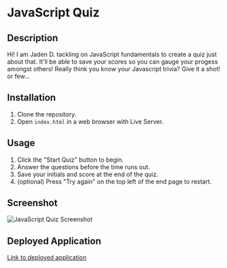 # JavaScript Quiz

## Description
Hi! I am Jaden D. tackling on JavaScript fundamentals to create a quiz just about that. It'll be able to save your scores so you can gauge your progess amongst others! Really think you know your Javascript trivia? Give it a shot! or few...

## Installation
1. Clone the repository.
2. Open `index.html` in a web browser with Live Server. 

## Usage
1. Click the "Start Quiz" button to begin.
2. Answer the questions before the time runs out.
3. Save your initials and score at the end of the quiz.
4. (optional) Press "Try again" on the top left of the end page to restart. 

## Screenshot
![JavaScript Quiz Screenshot]()

## Deployed Application
[Link to deployed application]()